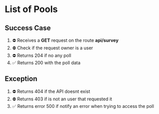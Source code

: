 # List of Pools

## Success Case
1. ⛔ Receives a **GET** request on the route **api/survey**
2. ⛔ Check if the request owner is a user
3. ⛔ Returns 204 if no any poll
4. ✅ Returns 200 with the poll data

## Exception
1. ⛔ Returns 404 if the API doesnt exist
2. ⛔ Returns 403 if is not an user that requested it
3. ✅ Returns error 500 if notify an error when trying to access the poll